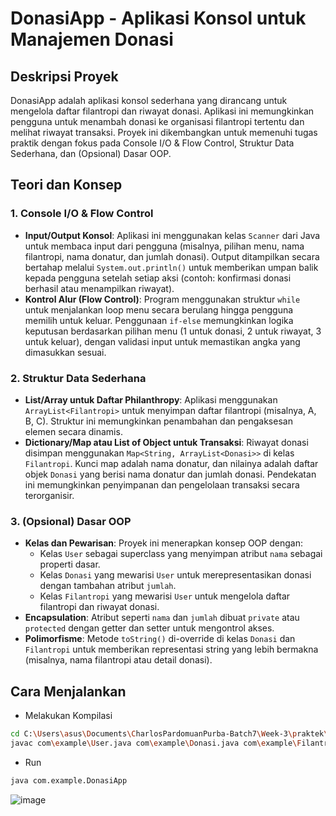 # DonasiApp - Aplikasi Konsol untuk Manajemen Donasi

## Deskripsi Proyek

DonasiApp adalah aplikasi konsol sederhana yang dirancang untuk mengelola daftar filantropi dan riwayat donasi. Aplikasi ini memungkinkan pengguna untuk menambah donasi ke organisasi filantropi tertentu dan melihat riwayat transaksi. Proyek ini dikembangkan untuk memenuhi tugas praktik dengan fokus pada Console I/O & Flow Control, Struktur Data Sederhana, dan (Opsional) Dasar OOP.

## Teori dan Konsep

### 1. Console I/O & Flow Control

- **Input/Output Konsol**: Aplikasi ini menggunakan kelas `Scanner` dari Java untuk membaca input dari pengguna (misalnya, pilihan menu, nama filantropi, nama donatur, dan jumlah donasi). Output ditampilkan secara bertahap melalui `System.out.println()` untuk memberikan umpan balik kepada pengguna setelah setiap aksi (contoh: konfirmasi donasi berhasil atau menampilkan riwayat).
- **Kontrol Alur (Flow Control)**: Program menggunakan struktur `while` untuk menjalankan loop menu secara berulang hingga pengguna memilih untuk keluar. Penggunaan `if-else` memungkinkan logika keputusan berdasarkan pilihan menu (1 untuk donasi, 2 untuk riwayat, 3 untuk keluar), dengan validasi input untuk memastikan angka yang dimasukkan sesuai.

### 2. Struktur Data Sederhana

- **List/Array untuk Daftar Philanthropy**: Aplikasi menggunakan `ArrayList<Filantropi>` untuk menyimpan daftar filantropi (misalnya, A, B, C). Struktur ini memungkinkan penambahan dan pengaksesan elemen secara dinamis.
- **Dictionary/Map atau List of Object untuk Transaksi**: Riwayat donasi disimpan menggunakan `Map<String, ArrayList<Donasi>>` di kelas `Filantropi`. Kunci map adalah nama donatur, dan nilainya adalah daftar objek `Donasi` yang berisi nama donatur dan jumlah donasi. Pendekatan ini memungkinkan penyimpanan dan pengelolaan transaksi secara terorganisir.

### 3. (Opsional) Dasar OOP

- **Kelas dan Pewarisan**: Proyek ini menerapkan konsep OOP dengan:
  - Kelas `User` sebagai superclass yang menyimpan atribut `nama` sebagai properti dasar.
  - Kelas `Donasi` yang mewarisi `User` untuk merepresentasikan donasi dengan tambahan atribut `jumlah`.
  - Kelas `Filantropi` yang mewarisi `User` untuk mengelola daftar filantropi dan riwayat donasi.
- **Encapsulation**: Atribut seperti `nama` dan `jumlah` dibuat `private` atau `protected` dengan getter dan setter untuk mengontrol akses.
- **Polimorfisme**: Metode `toString()` di-override di kelas `Donasi` dan `Filantropi` untuk memberikan representasi string yang lebih bermakna (misalnya, nama filantropi atau detail donasi).

## Cara Menjalankan

- Melakukan Kompilasi

```bash
cd C:\Users\asus\Documents\CharlosPardomuanPurba-Batch7\Week-3\praktek\DonasiApp\src
javac com\example\User.java com\example\Donasi.java com\example\Filantropi.java com\example\DonasiApp.java
```

- Run

```bash
java com.example.DonasiApp
```
![image](https://github.com/user-attachments/assets/d906b3f6-5ad0-4d5e-8981-1e5612201d8f)
